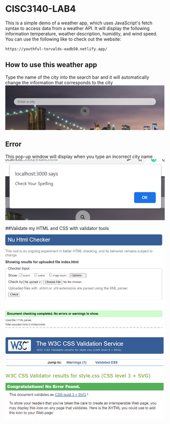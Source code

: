 # CISC3140-LAB4
This is a simple demo of a weather app, which uses JavaScript's fetch syntax to access data from a weather API. It will display the following information temperature, weather description, humidity, and wind speed.
You can use the following like to check out the website:
```bash
https://youthful-torvalds-eadb50.netlify.app/
```

## How to use this weather app
Type the name of the city into the search bar and it will automatically change the information that corresponds to the city
![SearchBar](img/searchBar.PNG)

## Error
This pop-up window will display when you type an incorrect city name
![SearchBar](img/error.PNG)

##Validate my HTML and CSS with validator tools
![ValidateHTML](img/ValidateHTML.PNG)
![ValidateCSS](img/ValidateCSS.PNG)
